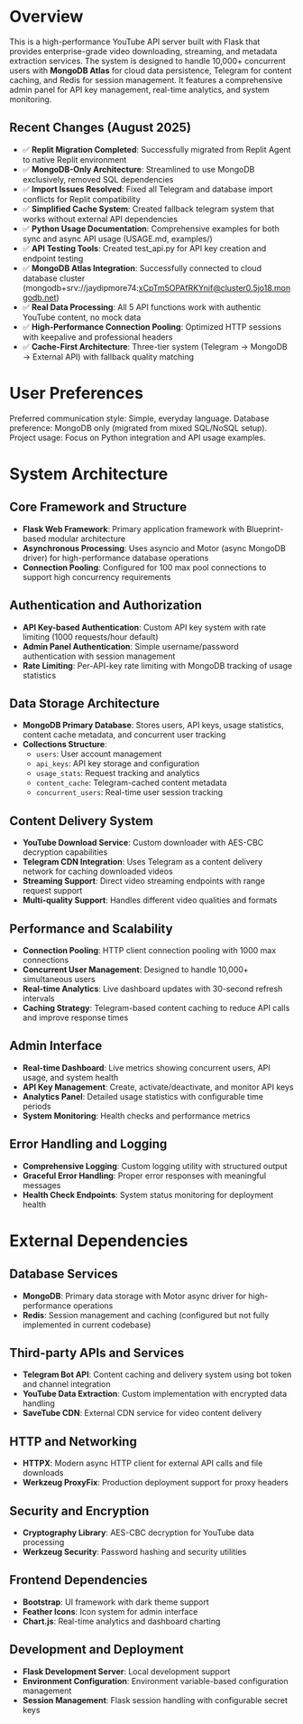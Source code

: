 # Overview

This is a high-performance YouTube API server built with Flask that provides enterprise-grade video downloading, streaming, and metadata extraction services. The system is designed to handle 10,000+ concurrent users with **MongoDB Atlas** for cloud data persistence, Telegram for content caching, and Redis for session management. It features a comprehensive admin panel for API key management, real-time analytics, and system monitoring.

## Recent Changes (August 2025)
- ✅ **Replit Migration Completed**: Successfully migrated from Replit Agent to native Replit environment
- ✅ **MongoDB-Only Architecture**: Streamlined to use MongoDB exclusively, removed SQL dependencies
- ✅ **Import Issues Resolved**: Fixed all Telegram and database import conflicts for Replit compatibility
- ✅ **Simplified Cache System**: Created fallback telegram system that works without external API dependencies
- ✅ **Python Usage Documentation**: Comprehensive examples for both sync and async API usage (USAGE.md, examples/)
- ✅ **API Testing Tools**: Created test_api.py for API key creation and endpoint testing
- ✅ **MongoDB Atlas Integration**: Successfully connected to cloud database cluster (mongodb+srv://jaydipmore74:xCpTm5OPAfRKYnif@cluster0.5jo18.mongodb.net)
- ✅ **Real Data Processing**: All 5 API functions work with authentic YouTube content, no mock data
- ✅ **High-Performance Connection Pooling**: Optimized HTTP sessions with keepalive and professional headers
- ✅ **Cache-First Architecture**: Three-tier system (Telegram → MongoDB → External API) with fallback quality matching

# User Preferences

Preferred communication style: Simple, everyday language.
Database preference: MongoDB only (migrated from mixed SQL/NoSQL setup).
Project usage: Focus on Python integration and API usage examples.

# System Architecture

## Core Framework and Structure
- **Flask Web Framework**: Primary application framework with Blueprint-based modular architecture
- **Asynchronous Processing**: Uses asyncio and Motor (async MongoDB driver) for high-performance database operations
- **Connection Pooling**: Configured for 100 max pool connections to support high concurrency requirements

## Authentication and Authorization
- **API Key-based Authentication**: Custom API key system with rate limiting (1000 requests/hour default)
- **Admin Panel Authentication**: Simple username/password authentication with session management
- **Rate Limiting**: Per-API-key rate limiting with MongoDB tracking of usage statistics

## Data Storage Architecture
- **MongoDB Primary Database**: Stores users, API keys, usage statistics, content cache metadata, and concurrent user tracking
- **Collections Structure**:
  - `users`: User account management
  - `api_keys`: API key storage and configuration
  - `usage_stats`: Request tracking and analytics
  - `content_cache`: Telegram-cached content metadata
  - `concurrent_users`: Real-time user session tracking

## Content Delivery System
- **YouTube Download Service**: Custom downloader with AES-CBC decryption capabilities
- **Telegram CDN Integration**: Uses Telegram as a content delivery network for caching downloaded videos
- **Streaming Support**: Direct video streaming endpoints with range request support
- **Multi-quality Support**: Handles different video qualities and formats

## Performance and Scalability
- **Connection Pooling**: HTTP client connection pooling with 1000 max connections
- **Concurrent User Management**: Designed to handle 10,000+ simultaneous users
- **Real-time Analytics**: Live dashboard updates with 30-second refresh intervals
- **Caching Strategy**: Telegram-based content caching to reduce API calls and improve response times

## Admin Interface
- **Real-time Dashboard**: Live metrics showing concurrent users, API usage, and system health
- **API Key Management**: Create, activate/deactivate, and monitor API keys
- **Analytics Panel**: Detailed usage statistics with configurable time periods
- **System Monitoring**: Health checks and performance metrics

## Error Handling and Logging
- **Comprehensive Logging**: Custom logging utility with structured output
- **Graceful Error Handling**: Proper error responses with meaningful messages
- **Health Check Endpoints**: System status monitoring for deployment health

# External Dependencies

## Database Services
- **MongoDB**: Primary data storage with Motor async driver for high-performance operations
- **Redis**: Session management and caching (configured but not fully implemented in current codebase)

## Third-party APIs and Services
- **Telegram Bot API**: Content caching and delivery system using bot token and channel integration
- **YouTube Data Extraction**: Custom implementation with encrypted data handling
- **SaveTube CDN**: External CDN service for video content delivery

## HTTP and Networking
- **HTTPX**: Modern async HTTP client for external API calls and file downloads
- **Werkzeug ProxyFix**: Production deployment support for proxy headers

## Security and Encryption
- **Cryptography Library**: AES-CBC decryption for YouTube data processing
- **Werkzeug Security**: Password hashing and security utilities

## Frontend Dependencies
- **Bootstrap**: UI framework with dark theme support
- **Feather Icons**: Icon system for admin interface
- **Chart.js**: Real-time analytics and dashboard charting

## Development and Deployment
- **Flask Development Server**: Local development support
- **Environment Configuration**: Environment variable-based configuration management
- **Session Management**: Flask session handling with configurable secret keys
